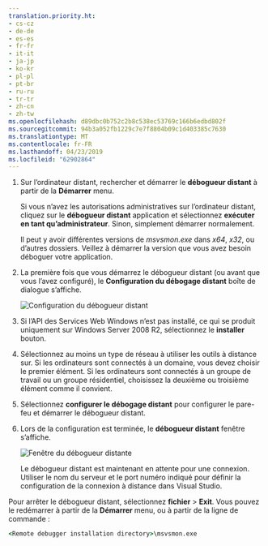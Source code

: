 ```yaml
---
translation.priority.ht:
- cs-cz
- de-de
- es-es
- fr-fr
- it-it
- ja-jp
- ko-kr
- pl-pl
- pt-br
- ru-ru
- tr-tr
- zh-cn
- zh-tw
ms.openlocfilehash: d89dbc0b752c2b8c538ec53769c166b6edbd802f
ms.sourcegitcommit: 94b3a052fb1229c7e7f8804b09c1d403385c7630
ms.translationtype: MT
ms.contentlocale: fr-FR
ms.lasthandoff: 04/23/2019
ms.locfileid: "62902864"
---
```

1. Sur l’ordinateur distant, rechercher et démarrer le **débogueur distant** à partir de la **Démarrer** menu. 
   
   Si vous n’avez les autorisations administratives sur l’ordinateur distant, cliquez sur le **débogueur distant** application et sélectionnez **exécuter en tant qu’administrateur**. Sinon, simplement démarrer normalement.

   Il peut y avoir différentes versions de *msvsmon.exe* dans *x64*, *x32*, ou d’autres dossiers. Veillez à démarrer la version que vous avez besoin déboguer votre application. 
   
1. La première fois que vous démarrez le débogueur distant (ou avant que vous l’avez configuré), le **Configuration du débogage distant** boîte de dialogue s’affiche.  
  
    ![Configuration du débogueur distant](../media/remotedebuggerconfwizardpage.png "configuration du débogueur distant")  
  
1. Si l’API des Services Web Windows n’est pas installé, ce qui se produit uniquement sur Windows Server 2008 R2, sélectionnez le **installer** bouton.  
  
1. Sélectionnez au moins un type de réseau à utiliser les outils à distance sur. Si les ordinateurs sont connectés à un domaine, vous devez choisir le premier élément. Si les ordinateurs sont connectés à un groupe de travail ou un groupe résidentiel, choisissez la deuxième ou troisième élément comme il convient.  
  
1. Sélectionnez **configurer le débogage distant** pour configurer le pare-feu et démarrer le débogueur distant.  
  
1. Lors de la configuration est terminée, le **débogueur distant** fenêtre s’affiche.
  
    ![Fenêtre du débogueur distante](../media/remotedebuggerwindow.png "fenêtre du débogueur distant")
  
    Le débogueur distant est maintenant en attente pour une connexion. Utiliser le nom du serveur et le port numéro indiqué pour définir la configuration de la connexion à distance dans Visual Studio.  
  
Pour arrêter le débogueur distant, sélectionnez **fichier** > **Exit**. Vous pouvez le redémarrer à partir de la **Démarrer** menu, ou à partir de la ligne de commande :  
  
```cmd
<Remote debugger installation directory>\msvsmon.exe
```
